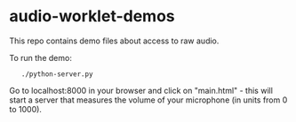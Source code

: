 # audio-worklet-demos

This repo contains demo files about access to raw audio.

To run the demo:
```
   ./python-server.py
```
Go to localhost:8000 in your browser and click on "main.html" - this will start a server that measures
the volume of your microphone (in units from 0 to 1000).
